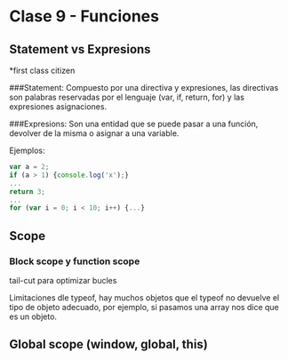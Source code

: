 # Clase 9 - Funciones

## Statement vs Expresions
*first class citizen

###Statement:
Compuesto por una directiva y expresiones, las directivas son palabras reservadas por el lenguaje (var, if, return, for) y las expresiones asignaciones.

###Expresions:
Son una entidad que se puede pasar a una función, devolver de la misma o asignar a una variable.

Ejemplos:
```javascript
var a = 2;
if (a > 1) {console.log('x');}
...
return 3;
...
for (var i = 0; i < 10; i++) {...}
```

## Scope

### Block scope y function scope



tail-cut para optimizar bucles

Limitaciones dle typeof, hay muchos objetos que el typeof no devuelve el tipo de objeto adecuado, por ejemplo, si pasamos una array nos dice que es un objeto.

## Global scope (window, global, this)

